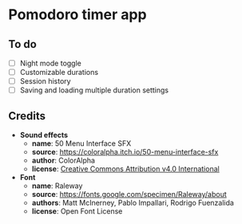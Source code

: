# Pomodoro timer app

## To do
- [ ] Night mode toggle
- [ ] Customizable durations
- [ ] Session history
- [ ] Saving and loading multiple duration settings 

## Credits
- **Sound effects**
  - **name**: 50 Menu Interface SFX
  - **source**: https://coloralpha.itch.io/50-menu-interface-sfx
  - **author**: ColorAlpha
  - **license**: [Creative Commons Attribution v4.0 International](https://creativecommons.org/licenses/by/4.0/)
- **Font**
  - **name**: Raleway
  - **source**: https://fonts.google.com/specimen/Raleway/about
  - **authors**: Matt McInerney, Pablo Impallari, Rodrigo Fuenzalida
  - **license**: Open Font License
